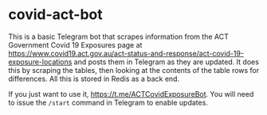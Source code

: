 # covid-act-bot


This is a basic Telegram bot that scrapes information from the ACT Government Covid 19 Exposures page at https://www.covid19.act.gov.au/act-status-and-response/act-covid-19-exposure-locations and posts them in Telegram as they are updated. It does this by scraping the tables, then looking at the contents of the table rows for differences. All this is stored in Redis as a back end.

If you just want to use it, https://t.me/ACTCovidExposureBot. You will need to issue the `/start` command in Telegram to enable updates.